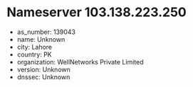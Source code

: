 # Nameserver 103.138.223.250

* as_number: 139043
* name: Unknown
* city: Lahore
* country: PK
* organization: WellNetworks Private Limited
* version: Unknown
* dnssec: Unknown
